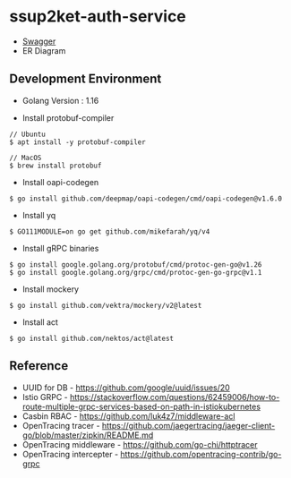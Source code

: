 # ssup2ket-auth-service

* [Swagger](https://ssup2ket.github.io/ssup2ket-auth-service/api/openapi/swagger.html)
* ER Diagram

## Development Environment

* Golang Version : 1.16

* Install protobuf-compiler

```
// Ubuntu
$ apt install -y protobuf-compiler

// MacOS
$ brew install protobuf
```

* Install oapi-codegen

```
$ go install github.com/deepmap/oapi-codegen/cmd/oapi-codegen@v1.6.0
```

* Install yq

```
$ GO111MODULE=on go get github.com/mikefarah/yq/v4
```

* Install gRPC binaries

```
$ go install google.golang.org/protobuf/cmd/protoc-gen-go@v1.26
$ go install google.golang.org/grpc/cmd/protoc-gen-go-grpc@v1.1
```

* Install mockery

```
$ go install github.com/vektra/mockery/v2@latest
```

* Install act

```
$ go install github.com/nektos/act@latest
```

## Reference

* UUID for DB - https://github.com/google/uuid/issues/20
* Istio GRPC - https://stackoverflow.com/questions/62459006/how-to-route-multiple-grpc-services-based-on-path-in-istiokubernetes
* Casbin RBAC - https://github.com/luk4z7/middleware-acl
* OpenTracing tracer - https://github.com/jaegertracing/jaeger-client-go/blob/master/zipkin/README.md
* OpenTracing middleware - https://github.com/go-chi/httptracer
* OpenTracing intercepter - https://github.com/opentracing-contrib/go-grpc

